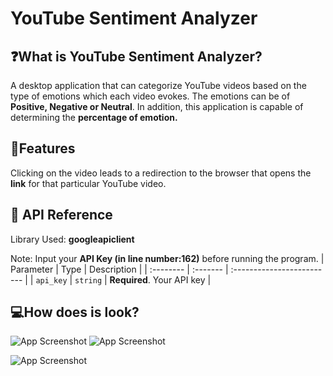 
# YouTube Sentiment Analyzer

## ❓What is YouTube Sentiment Analyzer?

A desktop application that can categorize YouTube videos based on the type of emotions which each video evokes. The emotions can be of **Positive, Negative or Neutral**. In addition, this application is capable of determining the **percentage of emotion.** 


## 🧩Features

Clicking on the video leads to a redirection to the browser that opens the **link** for that particular YouTube video.

## 🔑 API Reference


  Library Used: **googleapiclient**

  Note: Input your **API Key (in line number:162)** before running the program.
| Parameter | Type     | Description                |
| :-------- | :------- | :------------------------- |
| `api_key` | `string` | **Required**. Your API key |



## 💻How does is look?

![App Screenshot](https://i.postimg.cc/59Hpd6Rh/Screenshot-2025-05-17-114904.png)
![App Screenshot](https://i.postimg.cc/wTzp18Lj/Screenshot-2025-05-17-121417.png)



![App Screenshot](https://i.postimg.cc/kgrTyK7J/Screenshot-2025-05-17-122618.png)

